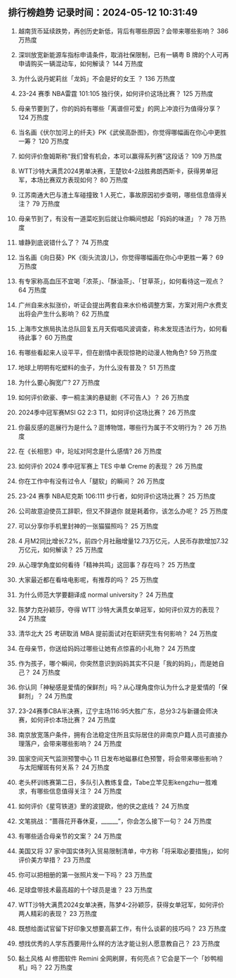 
## 排行榜趋势 记录时间：2024-05-12 10:31:49
  
  1. 越南货币延续跌势，再创历史新低，背后有哪些原因？会带来哪些影响？ 386 万热度
    
  2. 深圳放宽新能源车指标申请条件，取消社保限制，已有一辆粤 B 牌的个人可再申请购买一辆混动车，如何解读？ 144 万热度
    
  3. 为什么说丹妮莉丝「龙妈」不会是好的女王 ？ 136 万热度
    
  4. 23-24 赛季 NBA雷霆 101:105 独行侠，如何评价这场比赛？ 125 万热度
    
  5. 母亲节要到了，你的妈妈有哪些「离谱但可爱」的网上冲浪行为值得分享？ 124 万热度
    
  6. 当名画《伏尔加河上的纤夫》PK《武侯高卧图》，你觉得哪幅画在你心中更胜一筹？ 120 万热度
    
  7. 如何评价詹姆斯称“我们曾有机会，本可以赢得系列赛”这段话？ 109 万热度
    
  8. WTT沙特大满贯2024男单决赛，王楚钦4-2战胜弗朗西斯卡，获得男单冠军，本场比赛双方表现如何？ 80 万热度
    
  9. 江苏南通大巴与渣土车碰撞致 1 人死亡，事故原因初步查明，哪些信息值得关注？ 79 万热度
    
  10. 母亲节到了，有没有一道菜吃到后就让你瞬间想起「妈妈的味道」？ 78 万热度
    
  11. 璩静到底说错什么了？ 74 万热度
    
  12. 当名画《向日葵》PK《街头流浪儿》，你觉得哪幅画在你心中更胜一筹？ 69 万热度
    
  13. 有专家称高血压不宜喝「浓茶」、「酥油茶」、「甘草茶」，如何看待这一观点？ 64 万热度
    
  14. 广州自来水拟涨价，听证会提出两套自来水价格调整方案，方案对用户水费支出将会产生什么影响？ 62 万热度
    
  15. 上海市文旅局执法总队回复五月天假唱风波调查，称未发现违法行为，如何看待此事？ 60 万热度
    
  16. 有哪些看起来人设平平，但在剧情中表现惊艳的动漫人物角色? 59 万热度
    
  17. 地球上明明有吃塑料的虫子，为什么没有普及？ 51 万热度
    
  18. 为什么要心胸宽广? 27 万热度
    
  19. 如何评价欧豪、李一桐主演的悬疑剧《不可告人》？ 26 万热度
    
  20. 2024季中冠军赛MSI G2 2:3 T1，如何评价这场比赛？ 26 万热度
    
  21. 你最反感的逛展行为是什么？逛博物馆，哪些行为属于不文明行为？ 26 万热度
    
  22. 在《长相思》中，玱玹对阿念是什么感情? 26 万热度
    
  23. 如何评价 2024 季中冠军赛上 TES 中单 Creme 的表现？ 26 万热度
    
  24. 你在工作中有没有过令人「腿软」的瞬间？ 26 万热度
    
  25. 23-24 赛季 NBA尼克斯 106:111 步行者，如何评价这场比赛？ 25 万热度
    
  26. 公司故意迫使员工辞职，但又不辞退你 就是耗着你，该怎么办呢？ 25 万热度
    
  27. 可以分享你手机里封神的一张猫猫照吗？ 25 万热度
    
  28. 4 月M2同比增长7.2%，前四个月社融增量12.73万亿元，人民币存款增加7.32万亿元，如何解读？ 25 万热度
    
  29. 从心理学角度如何看待「精神共鸣」这回事？存在吗？ 25 万热度
    
  30. 大家最近都在看啥电影呢，有推荐的吗？ 25 万热度
    
  31. 为什么师范大学要翻译成  normal university？ 24 万热度
    
  32. 陈梦力克孙颖莎，夺得 WTT 沙特大满贯女单冠军，如何评价双方的表现？ 24 万热度
    
  33. 清华北大 25 考研取消 MBA 提前面试对在职研究生有何影响？ 24 万热度
    
  34. 在母亲节，你送给妈妈过哪些让她有点惊喜的小礼物？ 24 万热度
    
  35. 作为孩子，哪个瞬间，你突然意识到妈妈其实不只是「我的妈妈」，而是她自己？ 24 万热度
    
  36. 你认同「神秘感是爱情的保鲜剂」吗？从心理角度你认为什么才是爱情的「保鲜剂」？ 24 万热度
    
  37. 23-24赛季CBA半决赛，辽宁主场116:95大胜广东，总分3:2与新疆会师决赛，如何评价本场比赛？ 24 万热度
    
  38. 南京放宽落户条件，拥有合法稳定住所且实际居住的非南京户籍人员可直接办理落户，会带来哪些影响？ 24 万热度
    
  39. 国家空间天气监测预警中心 11 日发布地磁暴红色预警，将会带来哪些影响？与太阳耀斑有何关系？ 24 万热度
    
  40. 老头杯训练赛第二日，多队引入教练复盘，Tabe立竿见影kengzhu一胜难求，有哪些信息值得关注？ 24 万热度
    
  41. 如何评价《星穹铁道》里的波提欧，他的侠之底线？ 24 万热度
    
  42. 文笔挑战：“蔷薇花开春休夏，______”，你会怎么接下一句？ 24 万热度
    
  43. 有哪些适合母亲节的文案？ 24 万热度
    
  44. 美国又将 37 家中国实体列入贸易限制清单，中方称「将采取必要措施」，如何评价美方举措？ 23 万热度
    
  45. 你可以把相册的第一张照片发一下吗？ 23 万热度
    
  46. 足球盘带技术最高超的十个球员是谁？ 23 万热度
    
  47. WTT沙特大满贯2024女单决赛，陈梦4-2孙颖莎，获得女单冠军，如何评价两人精彩的表现？ 23 万热度
    
  48. 既想给面试官留下好印象又想要高薪工作，有什么谈薪的技巧吗？ 23 万热度
    
  49. 想找优秀的人学东西要用什么样的方法才能让别人愿意教自己？ 23 万热度
    
  50. 黏土风格 AI 修图软件 Remini 全网刷屏，有何亮点？它会是下一个「妙鸭相机」吗？ 22 万热度
    
